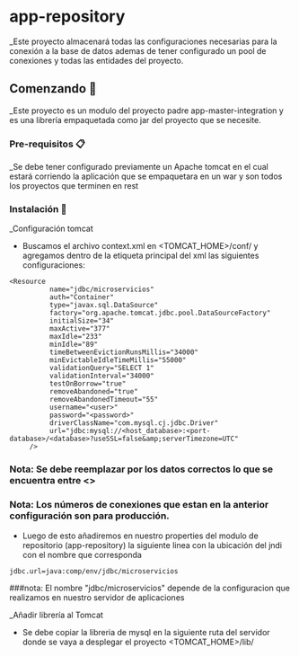 # app-repository 

_Este proyecto almacenará todas las configuraciones necesarias para la conexión a la base de datos
ademas de tener configurado un pool de conexiones y todas las entidades del proyecto.

## Comenzando 🚀

_Este proyecto es un modulo del proyecto padre app-master-integration y es una librería empaquetada como jar del proyecto que se necesite.

### Pre-requisitos 📋

_Se debe tener configurado previamente un Apache tomcat en el cual estará corriendo la aplicación que se empaquetara en un war y son todos los proyectos que terminen en rest 
 
### Instalación 🔧

_Configuración tomcat

* Buscamos el archivo context.xml en <TOMCAT_HOME>/conf/ y agregamos dentro de la etiqueta principal del xml las siguientes configuraciones:

```
<Resource
    	  name="jdbc/microservicios"
    	  auth="Container"
    	  type="javax.sql.DataSource"
    	  factory="org.apache.tomcat.jdbc.pool.DataSourceFactory"
    	  initialSize="34"
    	  maxActive="377"
    	  maxIdle="233"
    	  minIdle="89"
    	  timeBetweenEvictionRunsMillis="34000"
    	  minEvictableIdleTimeMillis="55000"
    	  validationQuery="SELECT 1"
    	  validationInterval="34000"
    	  testOnBorrow="true"
    	  removeAbandoned="true"
    	  removeAbandonedTimeout="55"
    	  username="<user>"
    	  password="<password>"
    	  driverClassName="com.mysql.cj.jdbc.Driver"
    	  url="jdbc:mysql://<host_database>:<port-database>/<database>?useSSL=false&amp;serverTimezone=UTC"
     />
```
### Nota: Se debe reemplazar por los datos correctos lo que se encuentra entre <>
### Nota: Los números de conexiones que estan en la anterior configuración son para producción.


* Luego de esto añadiremos en nuestro properties del modulo de repositorio (app-repository) la siguiente linea con la ubicación del jndi con el nombre que corresponda

```
jdbc.url=java:comp/env/jdbc/microservicios
```
###nota: El nombre "jdbc/microservicios" depende de la configuracion que realizamos en nuestro servidor de aplicaciones

_Añadir librería al Tomcat

* Se debe copiar la libreria de mysql en la siguiente ruta del servidor donde se vaya a desplegar el proyecto <TOMCAT_HOME>/lib/




